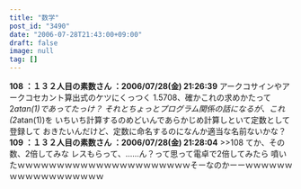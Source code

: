 ```yaml
---
title: "数学"
post_id: "3490"
date: "2006-07-28T21:43:00+09:00"
draft: false
image: null
tag: []
---
```



**108 ：１３２人目の素数さん ：2006/07/28(金) 21:26:39** アークコサインやアークコセカント算出式のケツにくっつく 1.5708、確かこれの求めかたって2*atan(1)であってたっけ？ それとちょっとプログラム関係の話になるが、これ(2*atan(1))を いちいち計算するのめどいんであらかじめ計算しといて定数として登録して おきたいんだけど、定数に命名するのになんか適当な名前ないかな？ **109 ：１３２人目の素数さん ：2006/07/28(金) 21:28:04** >>108 てか、その数、2倍してみな レスもらって、……ん？って思って電卓で2倍してみたら 噴いたｗｗｗｗｗｗｗｗｗｗｗｗｗｗｗｗｗｗｗｗｗｗそーなのかーーｗｗｗｗｗｗｗｗｗｗｗｗｗｗｗｗｗｗ
